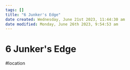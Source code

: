 ```yaml
---
tags: []
title: "6 Junker's Edge"
date created: Wednesday, June 21st 2023, 11:44:30 am
date modified: Monday, June 26th 2023, 9:54:53 am
---
```


# 6 Junker's Edge

#location
